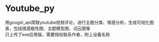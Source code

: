 # Youtube_py
用googel_api爬取youtube视频评论，进行主题分类、情感分析，生成可视化图表，包括情感极性图、主题模型图、词云图等<br/>
只上传了exe应用版，需要授权联系作者，附上设备名称
